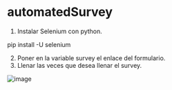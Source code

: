 # automatedSurvey

1. Instalar Selenium con python.

pip install -U selenium

2. Poner en la variable survey el enlace del formulario.
3. Llenar las veces que desea llenar el survey.

![image](https://github.com/rcentenoc/automatedSurvey/assets/73005760/68291d13-1e55-40e9-b478-7528a883bb0d)


